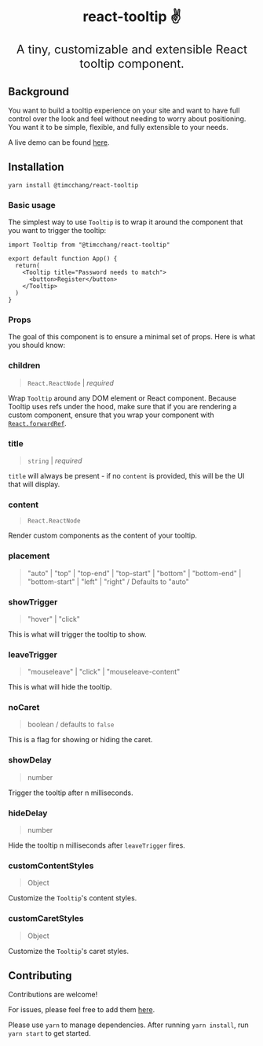 <h1 align="center">
  <span>react-tooltip ✌️</span>
  <br>
</h1>
<p align="center" style="font-size: 1.5rem;">
  A tiny, customizable and extensible React tooltip component.
</p>

## Background

You want to build a tooltip experience on your site and want to have full control over the look and feel without needing to worry about positioning. You want it to be simple, flexible, and fully extensible to your needs.

A live demo can be found [here](https://react-tooltip.now.sh/).

## Installation

```
yarn install @timcchang/react-tooltip
```

### Basic usage

The simplest way to use `Tooltip` is to wrap it around the component that you want to trigger the tooltip:

```
import Tooltip from "@timcchang/react-tooltip"

export default function App() {
  return(
    <Tooltip title="Password needs to match">
      <button>Register</button>
    </Tooltip>
  )
}
```

### Props

The goal of this component is to ensure a minimal set of props. Here is what you should know:

### children

> `React.ReactNode` | _required_

Wrap `Tooltip` around any DOM element or React component. Because Tooltip uses refs under the hood, make sure that if you are rendering a custom component, ensure that you wrap your component with [`React.forwardRef`](https://reactjs.org/docs/forwarding-refs.html#forwarding-refs-to-dom-components).

### title

> `string` | _required_

`title` will always be present - if no `content` is provided, this will be the UI that will display.

### content

> `React.ReactNode`

Render custom components as the content of your tooltip.

### placement

> "auto"
> | "top"
> | "top-end"
> | "top-start"
> | "bottom"
> | "bottom-end"
> | "bottom-start"
> | "left"
> | "right" / Defaults to "auto"

### showTrigger

> "hover" | "click"

This is what will trigger the tooltip to show.

### leaveTrigger

> "mouseleave" | "click" | "mouseleave-content"

This is what will hide the tooltip.

### noCaret

> boolean / defaults to `false`

This is a flag for showing or hiding the caret.

### showDelay

> number

Trigger the tooltip after n milliseconds.

### hideDelay

> number

Hide the tooltip n milliseconds after `leaveTrigger` fires.

### customContentStyles

> Object

Customize the `Tooltip`'s content styles.

### customCaretStyles

> Object

Customize the `Tooltip`'s caret styles.

## Contributing

Contributions are welcome!

For issues, please feel free to add them [here](https://github.com/timc1/react-tooltip/issues).

Please use `yarn` to manage dependencies. After running `yarn install`, run `yarn start` to get started.

